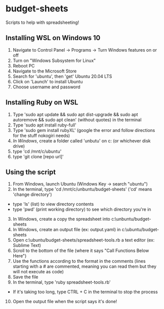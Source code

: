 # budget-sheets
Scripts to help with spreadsheeting!

## Installing WSL on Windows 10
1. Navigate to Control Panel -> Programs -> Turn Windows features on or off
2. Turn on "Windows Subsystem for Linux"
3. Reboot PC
4. Navigate to the Microsoft Store
5. Search for 'ubuntu', then 'get' Ubuntu 20.04 LTS
6. Click on 'Launch' to install Ubuntu
7. Choose username and password

## Installing Ruby on WSL
1. Type 'sudo apt update && sudo apt dist-upgrade && sudo apt autoremove && sudo apt clean' (without quotes) in the terminal
2. Type 'sudo apt install ruby-full'
3. Type 'sudo gem install rubyXL' (google the error and follow directions for the stuff nokogiri needs)
4. *In Windows*, create a folder called 'unbutu' on c: (or whichever disk drive)
5. type 'cd /mnt/c/ubuntu'
6. type 'git clone [repo url]'

## Using the script
1. From Windows, launch Ubuntu (Windows Key -> search "ubuntu")
2. In the terminal, type 'cd /mnt/c/unbuntu/budget-sheets' ('cd' means 'change directory')
- type 'ls' (list) to view directory contents
- type 'pwd' (print working directory) to see which directory you're in
3. In Windows, create a copy the spreadsheet into c:\unbuntu/budget-sheets
4. In Windows, create an output file (ex: output.yaml) in c:\ubuntu/budget-sheets
5. Open c:\ubuntu/budget-sheets/spreadsheet-tools.rb a text editor (ex: Sublime Text)
6. Scroll to the bottom of the file (where it says "Call Functions Below Here")
7. Use the functions according to the format in the comments (lines starting with a # are commented, meaning you can read them but they will not execute as code)
8. Save the file
9. In the terminal, type 'ruby spreadsheet-tools.rb'
- If it's taking too long, type CTRL + C in the terminal to stop the process
10. Open the output file when the script says it's done!
